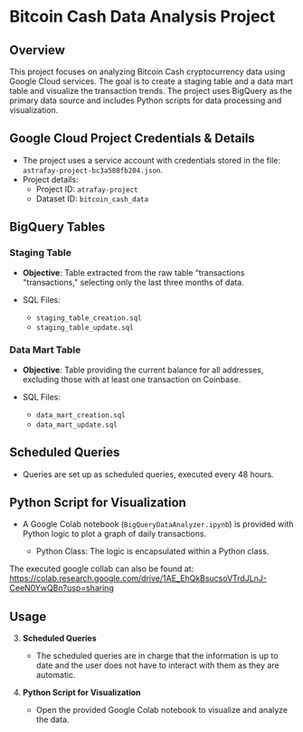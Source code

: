 # Bitcoin Cash Data Analysis Project

## Overview

This project focuses on analyzing Bitcoin Cash cryptocurrency data using Google Cloud services. The goal is to create a staging table and a data mart table and visualize the transaction trends. The project uses BigQuery as the primary data source and includes Python scripts for data processing and visualization.

## Google Cloud Project Credentials & Details 

 - The project uses a service account with credentials stored in the file: `astrafay-project-bc3a508fb204.json`.
 - Project details:
   - Project ID: `atrafay-project`
   - Dataset ID: `bitcoin_cash_data`

## BigQuery Tables

### Staging Table

- **Objective**: Table extracted from the raw table “transactions "transactions," selecting only the last three months of data.

- SQL Files:
  - `staging_table_creation.sql`
  - `staging_table_update.sql`

### Data Mart Table

- **Objective**: Table providing the current balance for all addresses, excluding those with at least one transaction on Coinbase.

- SQL Files:
  - `data_mart_creation.sql`
  - `data_mart_update.sql`

## Scheduled Queries

- Queries are set up as scheduled queries, executed every 48 hours.

## Python Script for Visualization

- A Google Colab notebook (`BigQueryDataAnalyzer.ipynb`) is provided with Python logic to plot a graph of daily transactions.

  - Python Class: The logic is encapsulated within a Python class.

The executed google collab can also be found at: https://colab.research.google.com/drive/1AE_EhQkBsucsoVTrdJLnJ-CeeN0YwQBn?usp=sharing

## Usage

3. **Scheduled Queries**

   - The scheduled queries are in charge that the information is up to date and the user does not have to interact with them as they are automatic.

4. **Python Script for Visualization**

   - Open the provided Google Colab notebook to visualize and analyze the data.
